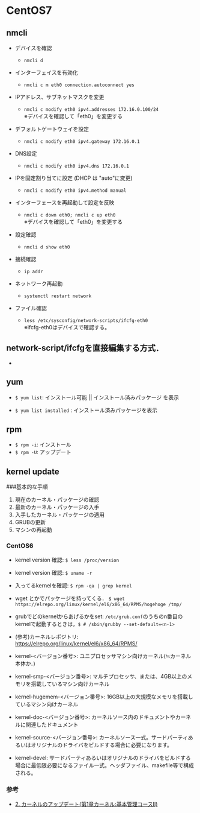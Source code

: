 # CentOS7

## nmcli
- デバイスを確認  
  - `nmcli d`

- インターフェイスを有効化
  - `nmcli c m eth0 connection.autoconnect yes`

- IPアドレス、サブネットマスクを変更  
  - `nmcli c modify eth0 ipv4.addresses 172.16.0.100/24 `  
※デバイスを確認して「eth0」を変更する

- デフォルトゲートウェイを設定  
  - `nmcli c modify eth0 ipv4.gateway 172.16.0.1`

- DNS設定  
  - `nmcli c modify eth0 ipv4.dns 172.16.0.1`

- IPを固定割り当てに設定 (DHCP は "auto"に変更)  
  - `nmcli c modify eth0 ipv4.method manual`

- インターフェースを再起動して設定を反映  
  - `nmcli c down eth0; nmcli c up eth0`  
※デバイスを確認して「eth0」を変更する

- 設定確認  
  - `nmcli d show eth0`

- 接続確認  
  - `ip addr`

- ネットワーク再起動  
  - `systemctl restart network`

- ファイル確認  
  - `less /etc/sysconfig/network-scripts/ifcfg-eth0`  
※ifcfg-eth0はデバイスで確認する。  

## network-script/ifcfgを直接編集する方式．
- 

## yum
  - `$ yum list`: インストール可能 || インストール済みパッケージ を表示

  - `$ yum list installed` : インストール済みパッケージを表示

## rpm
  - `$ rpm -i`: インストール
  - `$ rpm -U`: アップデート

## kernel update
###基本的な手順
1. 現在のカーネル・パッケージの確認
2. 最新のカーネル・パッケージの入手
3. 入手したカーネル・パッケージの適用
4. GRUBの更新
5. マシンの再起動

### CentOS6
- kernel version 確認: `$ less /proc/version`
- kernel version 確認: `$ uname -r`
- 入ってるkernelを確認: `$ rpm -qa | grep kernel`
- wget とかでパッケージを持ってくる． `$ wget https://elrepo.org/linux/kernel/el6/x86_64/RPMS/hogehoge /tmp/`
- grubでどのkernelからあげるかをset: `/etc/grub.conf`のうちのn番目のkernelで起動するときは，`$ # /sbin/grubby --set-default=<n-1>`
- (参考)カーネルレポジトリ: https://elrepo.org/linux/kernel/el6/x86_64/RPMS/

- kernel-<バージョン番号>: ユニプロセッサマシン向けカーネル(≒カーネル本体か．)
- kernel-smp-<バージョン番号>: マルチプロセッサ、または、4GB以上のメモリを搭載しているマシン向けカーネル
- kernel-hugemem-<バージョン番号>: 16GB以上の大規模なメモリを搭載しているマシン向けカーネル
- kernel-doc-<バージョン番号>: カーネルソース内のドキュメントやカーネルに関連したドキュメント
- kernel-source-<バージョン番号>: カーネルソース一式。サードパーティあるいはオリジナルのドライバをビルドする場合に必要になります。
- kernel-devel: サードパーティあるいはオリジナルのドライバをビルドする場合に最低限必要になるファイル一式。ヘッダファイル、makefile等で構成される。

### 参考
- [2. カーネルのアップデート(第1章カーネル:基本管理コースII)](https://users.miraclelinux.com/technet/document/linux/training/2_1_2.html)
